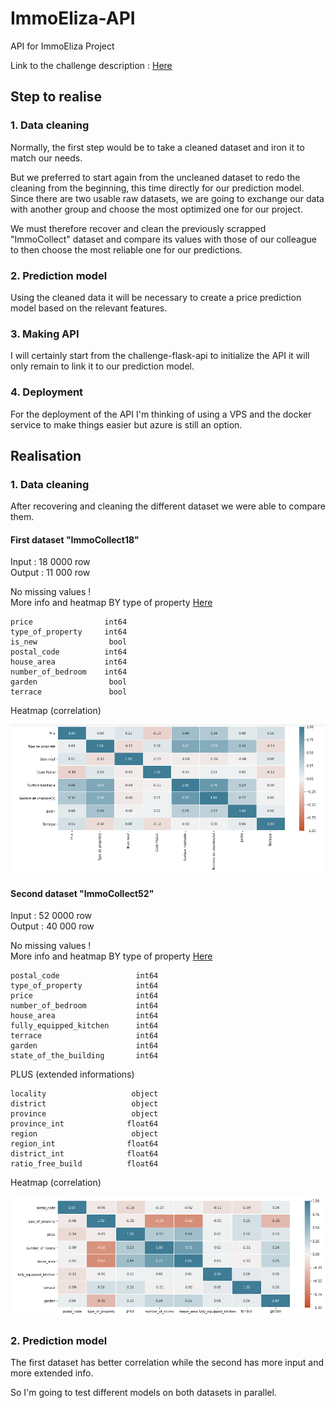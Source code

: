 # ImmoEliza-API

API for ImmoEliza Project

Link to the challenge description :  [Here](https://github.com/becodeorg/CRL-Turing-4.22/blob/master/Projects/4.Prediction_api/README.md)

## Step to realise

### 1. Data cleaning

Normally, the first step would be to take a cleaned dataset and iron it to match our needs.  

But we preferred to start again from the uncleaned dataset to redo the cleaning from the beginning, this time directly for our prediction model.  
Since there are two usable raw datasets, we are going to exchange our data with another group and choose the most optimized one for our project.

We must therefore recover and clean the previously scrapped "ImmoCollect" dataset and compare its values with those of our colleague to then choose the most reliable one for our predictions.

### 2. Prediction model

Using the cleaned data it will be necessary to create a price prediction model based on the relevant features.
### 3. Making API

I will certainly start from the challenge-flask-api to initialize the API it will only remain to link it to our prediction model.

### 4. Deployment

For the deployment of the API I'm thinking of using a VPS and the docker service to make things easier but azure is still an option.

## Realisation

### 1. Data cleaning

After recovering and cleaning the different dataset we were able to compare them.  

#### First dataset "ImmoCollect18"
 
Input : 18 0000 row  
Output : 11 000 row  

No missing values !  
More info and heatmap BY type of property [Here](data-cleaning-IC18.ipynb)

```
price                int64
type_of_property     int64
is_new                bool
postal_code          int64
house_area           int64
number_of_bedroom    int64
garden                bool
terrace               bool
```

Heatmap (correlation) 

![heatmap](./assets/hm1.png "heatmap du dataset ImmoCollect18")

#### Second dataset "ImmoCollect52"
 
Input : 52 0000 row  
Output : 40 000 row  

No missing values !  
More info and heatmap BY type of property [Here](data-cleaning-IC52.ipynb)

```
postal_code                 int64
type_of_property            int64
price                       int64
number_of_bedroom           int64
house_area                  int64
fully_equipped_kitchen      int64
terrace                     int64
garden                      int64
state_of_the_building       int64
```

PLUS (extended informations)

```
locality                   object
district                   object
province                   object
province_int              float64
region                     object
region_int                float64
district_int              float64
ratio_free_build          float64
```

Heatmap (correlation) 

![heatmap](./assets/hm2.png "heatmap du dataset ImmoCollect18")

### 2. Prediction model

The first dataset has better correlation while the second has more input and more extended info.

So I'm going to test different models on both datasets in parallel.
